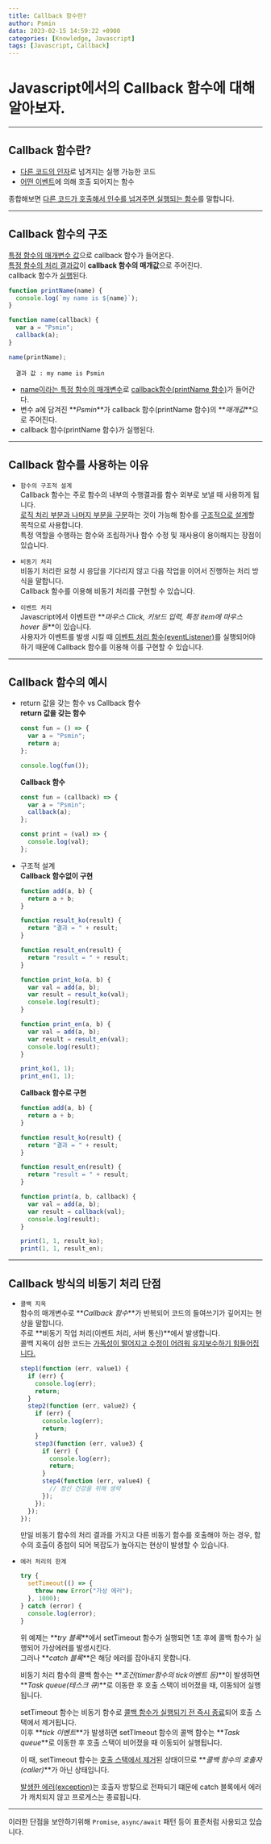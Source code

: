 ```yaml
---
title: Callback 함수란?
author: Psmin
data: 2023-02-15 14:59:22 +0900
categories: [Knowledge, Javascript]
tags: [Javascript, Callback]
---
```


# Javascript에서의 Callback 함수에 대해 알아보자.

---

## Callback 함수란?

- <u>다른 코드의 인자</u>로 넘겨지는 실행 가능한 코드
- <u>어떤 이벤트</u>에 의해 호출 되어지는 함수

종합해보면 <u>다른 코드가 호출해서 인수를 넘겨주면 실행되는 함수</u>를 말합니다.

---

## Callback 함수의 구조

<u>특정 함수의 매개변수 값</u>으로 callback 함수가 들어온다.  
<u>특정 함수의 처리 결과값</u>이 **callback 함수의 매개값**으로 주어진다.  
callback 함수가 <u>실행</u>된다.

```js
function printName(name) {
  console.log(`my name is ${name}`);
}

function name(callback) {
  var a = "Psmin";
  callback(a);
}

name(printName);
```

```
  결과 값 : my name is Psmin
```

- <u>name이라는 특정 함수의 매개변수</u>로 <u>callback함수(printName 함수)</u>가 들어간다.
- 변수 a에 담겨진 **_Psmin_**가 callback 함수(printName 함수)의 **_매개값_**으로 주어진다.
- callback 함수(printName 함수)가 실행된다.

---

## Callback 함수를 사용하는 이유

- `함수의 구조적 설계`  
  Callback 함수는 주로 함수의 내부의 수행결과를 함수 외부로 보낼 때 사용하게 됩니다.  
  <u>로직 처리 부분과 나머지 부분을 구분</u>하는 것이 가능해 함수를 <u>구조적으로 설계</u>할 목적으로 사용합니다.  
  특정 역할을 수행하는 함수와 조립하거나 함수 수정 및 재사용이 용이해지는 장점이 있습니다.

- `비동기 처리`  
  비동기 처리란 요청 시 응답을 기다리지 않고 다음 작업을 이어서 진행하는 처리 방식을 말합니다.  
  Callback 함수를 이용해 비동기 처리를 구현할 수 있습니다.

- `이벤트 처리`  
  Javascript에서 이벤트란 **_마우스 Click, 키보드 입력, 특정 item에 마우스 hover 등_**이 있습니다.  
  사용자가 이벤트를 발생 시킬 때 <u>이벤트 처리 함수(eventListener)</u>를 실행되어야 하기 때문에 Callback 함수를 이용해 이를 구현할 수 있습니다.

---

## Callback 함수의 예시

- return 값을 갖는 함수 vs Callback 함수  
  **return 값을 갖는 함수**

  ```js
  const fun = () => {
    var a = "Psmin";
    return a;
  };

  console.log(fun());
  ```

  **Callback 함수**

  ```js
  const fun = (callback) => {
    var a = "Psmin";
    callback(a);
  };

  const print = (val) => {
    console.log(val);
  };
  ```

- 구조적 설계  
  **Callback 함수없이 구현**

  ```js
  function add(a, b) {
    return a + b;
  }

  function result_ko(result) {
    return "결과 = " + result;
  }

  function result_en(result) {
    return "result = " + result;
  }

  function print_ko(a, b) {
    var val = add(a, b);
    var result = result_ko(val);
    console.log(result);
  }

  function print_en(a, b) {
    var val = add(a, b);
    var result = result_en(val);
    console.log(result);
  }

  print_ko(1, 1);
  print_en(1, 1);
  ```

  **Callback 함수로 구현**

  ```js
  function add(a, b) {
    return a + b;
  }

  function result_ko(result) {
    return "결과 = " + result;
  }

  function result_en(result) {
    return "result = " + result;
  }

  function print(a, b, callback) {
    var val = add(a, b);
    var result = callback(val);
    console.log(result);
  }

  print(1, 1, result_ko);
  print(1, 1, result_en);
  ```

---

## Callback 방식의 비동기 처리 단점

- `콜백 지옥`  
  함수의 매개변수로 **_Callback 함수_**가 반복되어 코드의 들여쓰기가 깊어지는 현상을 말합니다.  
  주로 **비동기 작업 처리(이벤트 처리, 서버 통신)**에서 발생합니다.  
  콜백 지옥이 심한 코드는 <u>가독성이 떨어지고 수정이 어려워 유지보수하기 힘들어집니다.</u>

  ```js
  step1(function (err, value1) {
    if (err) {
      console.log(err);
      return;
    }
    step2(function (err, value2) {
      if (err) {
        console.log(err);
        return;
      }
      step3(function (err, value3) {
        if (err) {
          console.log(err);
          return;
        }
        step4(function (err, value4) {
          // 정신 건강을 위해 생략
        });
      });
    });
  });
  ```

  만일 비동기 함수의 처리 결과를 가지고 다른 비동기 함수를 호출해야 하는 경우, 함수의 호출이 중첩이 되어 복잡도가 높아지는 현상이 발생할 수 있습니다.

- `에러 처리의 한계`

  ```js
  try {
    setTimeout(() => {
      throw new Error("가상 에러");
    }, 1000);
  } catch (error) {
    console.log(error);
  }
  ```

  위 예제는 **_try 블록_**에서 setTimeout 함수가 실행되면 1초 후에 콜백 함수가 실행되어 가상에러를 발생시킨다.  
  그러나 **_catch 블록_**은 해당 에러를 잡아내지 못합니다.

  비동기 처리 함수의 콜백 함수는 **_조건(timer함수의 tick이벤트 등)_**이 발생하면 **_Task queue(테스크 큐)_**로 이동한 후 호출 스택이 비어졌을 때, 이동되어 실행됩니다.

  setTimeout 함수는 비동기 함수로 <u>콜백 함수가 실행되기 전 즉시 종료</u>되어 호출 스택에서 제거됩니다.  
  이후 **_tick 이벤트_**가 발생하면 setTImeout 함수의 콜백 함수는 **_Task queue_**로 이동한 후 호출 스택이 비어졌을 때 이동되어 실행됩니다.

  이 때, setTimeout 함수는 <u>호출 스택에서 제거</u>된 상태이므로 **_콜백 함수의 호출자(caller)_**가 아닌 상태입니다.

  <u>발생한 에러(exception)</u>는 호출자 방햫으로 전파되기 떄문에 catch 블록에서 에러가 캐치되지 않고 프로게스는 종료됩니다.

---

이러한 단점을 보안하기위해 `Promise`, `async/await` 패턴 등이 표준처럼 사용되고 있습니다.
